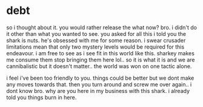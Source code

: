 # debt

so i thought about it.  you would rather release the what now?  bro.  i didn't do it other than what you wanted to see.  you asked for all this i told you the shark is nuts.  he's obsessed with me for some reason. i swear crusader limitations mean that only two mystery levels would be required for this endeavour.  i am free to see as i see fit in this world like this.  sharkey makes me consume them stop bringing them here lol..  so it is what it is and we are cannibalistic but it doesn't matter.. the world was won on one tactic alone.

i feel i've been too friendly to you.  things could be better but we dont make any moves towards that.  then you turn around and screw me over again.. i dont know bro.  why are you here in my business with this shark. i already told you things burn in here.
